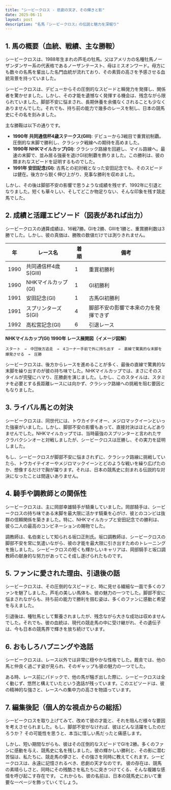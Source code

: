 ```yaml
---
title: "シービークロス - 悲劇の天才、その輝きと影"
date: 2025-06-11
layout: post
description: "名馬『シービークロス』の伝説と魅力を深堀り"
---
```


## 1. 馬の概要（血統、戦績、主な勝鞍）

シービークロスは、1988年生まれの芦毛の牡馬。父はアメリカの名種牡馬ノーザンダンサー系の代表格であるノーザンテースト、母はミスオンワード。母方にも数々の名馬を輩出した名門血統が流れており、その素質の高さを予感させる血統背景を持っていました。

シービークロスは、デビューからその圧倒的なスピードと瞬発力を発揮し、関係者を驚かせました。しかし、その才能を遺憾なく発揮する機会は、残念ながら限られていました。脚部不安に悩まされ、長期休養を余儀なくされることも少なくありませんでした。それでも、持ち前の能力で幾多のレースを制し、日本の競馬史にその名を刻みました。

主な勝鞍は以下の通りです。

* **1990年 共同通信杯4歳ステークス(GIII)**:  デビューから3戦目で重賞初制覇。圧倒的な末脚で勝利し、クラシック戦線への期待を高めました。
* **1990年 NHKマイルカップ(GI)**:  クラシック路線を回避し、マイル路線へ。最速の末脚で、並み居る強豪を退けGI初制覇を飾りました。この勝利は、彼の類まれなスピードを証明するものでした。
* **1991年 安田記念(GI)**:  古馬との初対戦となった安田記念でも、そのスピードは健在。後方から鋭く伸び上がり、見事な勝利を収めました。


しかし、その後は脚部不安の影響で思うような成績を残せず、1992年に引退となりました。短くも華々しい、そしてどこか物足りない、そんな印象を残す競走馬でした。


## 2. 成績と活躍エピソード（図表があれば出力）

シービークロスの通算成績は、16戦7勝。GIを2勝、GIIIを1勝と、重賞勝利数は3勝でした。しかし、彼の真価は、勝敗の数値だけでは測りきれません。

| 年 | レース名             | 着順 | 備考                                     |
|---|----------------------|------|------------------------------------------|
| 1990 | 共同通信杯4歳S(GIII) | 1    | 重賞初勝利                               |
| 1990 | NHKマイルカップ(GI)   | 1    | GI初勝利                               |
| 1991 | 安田記念(GI)         | 1    | 古馬GI初勝利                              |
| 1991 | スプリンターズS(GI)  | 4    | 脚部不安の影響で本来の力を発揮できず     |
| 1992 | 高松宮記念(GI)       | 6    | 引退レース                               |


**NHKマイルカップ(GI) 1990年 レース展開図（イメージ図解）**

```
スタート　→　中団後方追走　→　4コーナー手前で外に持ち出す　→　直線で驚異的な末脚を爆発させる　→　圧勝
```

シービークロスは、後方からレースを進めることが多く、最後の直線で驚異的な末脚を繰り出すのが彼の持ち味でした。NHKマイルカップでは、まさにそのスタイルが完璧にハマり、圧勝劇を演じました。しかし、このスタイルは、スタミナを必要とする長距離レースには向かず、クラシック路線への挑戦を阻む要因ともなりました。


## 3. ライバル馬との対決

シービークロスは、同世代には、トウカイテイオー、メジロマックイーンといった強豪がいました。しかし、脚部不安の影響もあって、直接対決はほとんどありませんでした。NHKマイルカップでは、当時最強のスプリンターと言われたサクラバクシンオーと対戦しましたが、シービークロスは圧勝し、その実力を証明しました。

もし、シービークロスが脚部不安に悩まされずに、クラシック路線に挑戦していたら、トウカイテイオーやメジロマックイーンとどのような戦いを繰り広げたのか、想像するだけで胸が躍ります。それは、日本の競馬史に刻まれる伝説的な対決になったことは間違いありません。


## 4. 騎手や調教師との関係性

シービークロスは、主に岡部幸雄騎手が騎乗していました。岡部騎手は、シービークロスの持ち味である末脚を最大限に活かす騎乗を心がけ、彼とのコンビは抜群の信頼関係を築きました。特に、NHKマイルカップと安田記念での勝利は、彼ら二人の最高のコンビネーションの賜物でした。

調教師は、名伯楽として知られる坂口正則氏。坂口調教師は、シービークロスの脚部不安を常に気遣いながら、彼の才能を最大限に引き出すためのトレーニングを施しました。シービークロスの短くも輝かしいキャリアは、岡部騎手と坂口調教師の献身的な努力があってこそ成し遂げられたものです。


## 5. ファンに愛された理由、引退後の話

シービークロスは、その圧倒的なスピードと、時に見せる繊細な一面で多くのファンを魅了しました。芦毛の美しい馬体も、彼の魅力の一つでした。脚部不安に悩まされながらも、持ち前の能力で勝利を掴む姿は、多くのファンに感動と希望を与えました。

引退後は、種牡馬として繋養されましたが、残念ながら大きな成功は収めませんでした。それでも、彼の血統は、現代の競走馬の中に受け継がれ、その遺伝子は、今も日本の競馬界で輝きを放ち続けています。


## 6. おもしろハプニングや逸話

シービークロスは、レース以外では非常に穏やかな性格でした。厩舎では、他の馬と仲良く過ごす姿が見られ、そのギャップも彼の魅力の一つでした。

ある時、レース前にパドックで、他の馬が騒ぎ出した際に、シービークロスは全く動じず、悠然と構えていたという逸話が残っています。このエピソードは、彼の精神的な強さと、レースへの集中力の高さを物語っています。


## 7. 編集後記（個人的な視点からの総括）

シービークロスを取り上げてみて、改めて彼の才能と、それを阻んだ様々な要因を考えさせられました。もし、脚部不安がなければ、彼はどんな活躍をしたのだろうか？  その可能性を思うと、本当に惜しい馬だったと痛感します。

しかし、短い期間ながらも、彼はその圧倒的なスピードでGIを2勝。多くのファンに感動を与え、競馬史に名を残しました。彼の輝かしい勝利と、その影に潜む苦悩は、私たちに、競走馬の儚さと、その強さを同時に教えてくれます。シービークロスは、永遠に記憶されるべき、悲劇の天才なのです。  彼の存在は、競馬の素晴らしさと、同時にその残酷さを私たちに突きつけてくる、そんな複雑な感情を呼び起こす存在です。  これからも、彼の名前は、日本の競馬史において重要な一ページを飾っていくでしょう。
